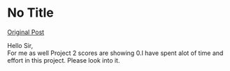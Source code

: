 # No Title

[Original Post](https://discourse.onlinedegree.iitm.ac.in/t/169029/492)

<p>Hello Sir,<br>
For me as well Project 2 scores are showing 0.I have spent alot of time and effort in this project. Please look into it.</p>